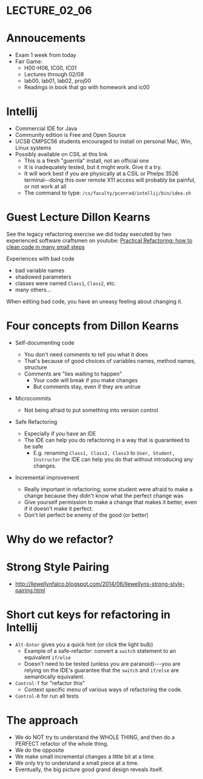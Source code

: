 # LECTURE_02_06

# Annoucements

* Exam 1 week from today
* Fair Game:
    * H00-H06, IC00, IC01
    * Lectures through 02/08
    * lab00, lab01, lab02, proj00
    * Readings in book that go with homework and ic00

# Intellij

* Commercial IDE for Java 
* Community edition is Free and Open Source
* UCSB CMPSC56 students encouraged to install on personal Mac, Win, Linux systems
* Possibly available on CSIL at this link
    * This is a fresh "guerrila" install, not an official one
    * It is inadequately tested, but it might work.  Give it a try.
    * It will work best if you are physically at a CSIL or Phelps 3526 terminal--doing this over remote X11 access will probably be painful, or not work at all
    * The command to type: `/cs/faculty/pconrad/intellij/bin/idea.sh`

# Guest Lecture Dillon Kearns

See the legacy refactoring exercise we did today executed by two experienced software craftsmen on youtube: [Practical Refactoring: how to clean code in many small steps](https://www.youtube.com/watch?v=aWiwDdx_rdo)

Experiences with bad code

* bad variable names
* shadowed parameters
* classes were named `Class1`, `Class2`, etc.
* many others...

When editing bad code, you have an uneasy feeling about changing it.

# Four concepts from Dillon Kearns

* Self-documenting code
    * You don't need comments to tell you what it does
    * That's because of good choices of variables names, method names, structure
    * Comments are "lies waiting to happen"
        * Your code will break if you make changes
        * But comments stay, even if they are untrue
        
* Microcommits
    * Not being afraid to put something into version control
    
* Safe Refactoring
    * Especially if you have an IDE
    * The IDE can help you do refactoring in a way that is guaranteed to be safe
        * E.g. renaming `Class1, Class2, Class3` to `User, Student, Instructor` the IDE can help you do that without introducing any changes.
        
* Incremental improvement
    * Really important in refactoring; some student were afraid to make a change because they didn't know what the perfect change was
    * Give yourself permission to make a change that makes it better, even if it doesn't make it perfect.
    * Don't let perfect be enemy of the good (or better)
    
# Why do we refactor?
    

# Strong Style Pairing

* <http://llewellynfalco.blogspot.com/2014/06/llewellyns-strong-style-pairing.html>

# Short cut keys for refactoring in Intellij

* `Alt-Enter` gives you a quick hint (or click the light bulb)
    * Example of a safe-refactor: convert a `switch` statement to an equivalent `if/else`
    * Doesn't need to be tested (unless you are paranoid)---you are relying on the IDE's guarantee that the `switch` and `if/else` are semantically equivalent.
* `Control-T` for "refactor this"
    * Context specific menu of various ways of refactoring the code.
* `Control-R` for run all tests

# The approach

* We do NOT try to understand the WHOLE THING, and then do a PERFECT refactor of the whole thing.
* We do the opposite
* We make small incremental changes a little bit at a time.
* We only try to understand a small piece at a time.
* Eventually, the big picture good grand design reveals itself.
